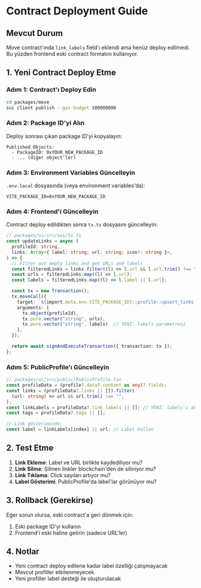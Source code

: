 # Contract Deployment Guide

## Mevcut Durum

Move contract'ında `link_labels` field'ı eklendi ama henüz deploy edilmedi. Bu yüzden frontend eski contract formatını kullanıyor.

## 1. Yeni Contract Deploy Etme

### Adım 1: Contract'ı Deploy Edin

```bash
cd packages/move
sui client publish --gas-budget 100000000
```

### Adım 2: Package ID'yi Alın

Deploy sonrası çıkan package ID'yi kopyalayın:
```
Published Objects:
  - PackageID: 0xYOUR_NEW_PACKAGE_ID
  - ... (diğer object'ler)
```

### Adım 3: Environment Variables Güncelleyin

`.env.local` dosyasında (veya environment variables'da):

```env
VITE_PACKAGE_ID=0xYOUR_NEW_PACKAGE_ID
```

### Adım 4: Frontend'i Güncelleyin

Contract deploy edildikten sonra `tx.ts` dosyasını güncelleyin:

```typescript
// packages/ui/src/sui/tx.ts
const updateLinks = async (
  profileId: string,
  links: Array<{ label: string; url: string; icon?: string }>,
) => {
  // Filter out empty links and get URLs and labels
  const filteredLinks = links.filter((l) => l.url && l.url.trim() !== "");
  const urls = filteredLinks.map((l) => l.url);
  const labels = filteredLinks.map((l) => l.label || l.url);

  const tx = new Transaction();
  tx.moveCall({
    target: `${import.meta.env.VITE_PACKAGE_ID}::profile::upsert_links`,
    arguments: [
      tx.object(profileId), 
      tx.pure.vector("string", urls),
      tx.pure.vector("string", labels)  // YENİ: labels parametresi
    ],
  });

  return await signAndExecuteTransaction({ transaction: tx });
};
```

### Adım 5: PublicProfile'ı Güncelleyin

```typescript
// packages/ui/src/public/PublicProfile.tsx
const profileData = (profile?.data?.content as any)?.fields;
const links = (profileData?.links || []).filter(
  (url: string) => url && url.trim() !== "",
);
const linkLabels = profileData?.link_labels || []; // YENİ: labels'ı aktif et
const tags = profileData?.tags || [];

// Link gösteriminde:
const label = linkLabels[index] || url; // Label kullan
```

## 2. Test Etme

1. **Link Ekleme**: Label ve URL birlikte kaydediliyor mu?
2. **Link Silme**: Silinen linkler blockchain'den de siliniyor mu?
3. **Link Tıklama**: Click sayıları artıyor mu?
4. **Label Gösterimi**: PublicProfile'da label'lar görünüyor mu?

## 3. Rollback (Gerekirse)

Eğer sorun olursa, eski contract'a geri dönmek için:

1. Eski package ID'yi kullanın
2. Frontend'i eski haline getirin (sadece URL'ler)

## 4. Notlar

- Yeni contract deploy edilene kadar label özelliği çalışmayacak
- Mevcut profiller etkilenmeyecek
- Yeni profiller label desteği ile oluşturulacak
